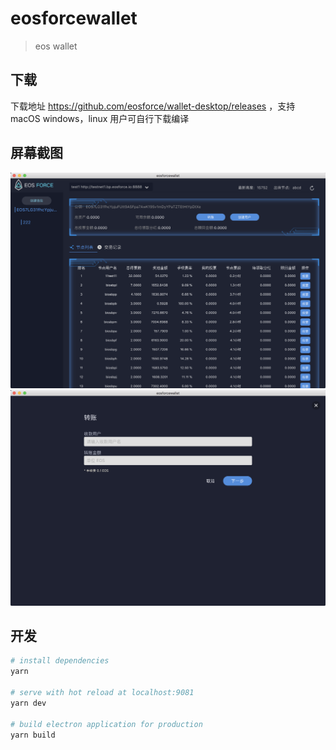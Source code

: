 # eosforcewallet

> eos wallet

## 下载

下载地址 https://github.com/eosforce/wallet-desktop/releases ，支持 macOS windows，linux 用户可自行下载编译

## 屏幕截图

![](./screenshot/eosforce1.png)
![](./screenshot/eosforce2.png)

## 开发

``` bash
# install dependencies
yarn

# serve with hot reload at localhost:9081
yarn dev

# build electron application for production
yarn build


```